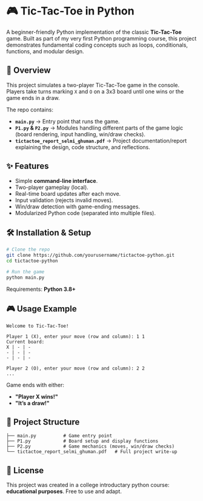 # 🎮 Tic-Tac-Toe in Python  

A beginner-friendly Python implementation of the classic **Tic-Tac-Toe** game. Built as part of my very first Python programming course, this project demonstrates fundamental coding concepts such as loops, conditionals, functions, and modular design.  

## 📖 Overview  
This project simulates a two-player Tic-Tac-Toe game in the console. Players take turns marking `X` and `O` on a 3x3 board until one wins or the game ends in a draw.  

The repo contains:  
- **`main.py`** → Entry point that runs the game.  
- **`P1.py` & `P2.py`** → Modules handling different parts of the game logic (board rendering, input handling, win/draw checks).  
- **`tictactoe_report_selmi_ghuman.pdf`** → Project documentation/report explaining the design, code structure, and reflections.  

## ✨ Features  
- Simple **command-line interface**.  
- Two-player gameplay (local).  
- Real-time board updates after each move.  
- Input validation (rejects invalid moves).  
- Win/draw detection with game-ending messages.  
- Modularized Python code (separated into multiple files).  

## 🛠️ Installation & Setup  
```bash
# Clone the repo
git clone https://github.com/yourusername/tictactoe-python.git
cd tictactoe-python

# Run the game
python main.py
```
Requirements: **Python 3.8+**

## 🎮 Usage Example  
```text
Welcome to Tic-Tac-Toe!

Player 1 (X), enter your move (row and column): 1 1
Current board:
X | - | -
- | - | -
- | - | -

Player 2 (O), enter your move (row and column): 2 2
...
```

Game ends with either:  
- **"Player X wins!"**  
- **"It’s a draw!"**  

## 📂 Project Structure  
```text
├── main.py          # Game entry point
├── P1.py            # Board setup and display functions
├── P2.py            # Game mechanics (moves, win/draw checks)
└── tictactoe_report_selmi_ghuman.pdf   # Full project write-up
```

## 📜 License  
This project was created in a college introductary python course: **educational purposes**. Free to use and adapt.  

